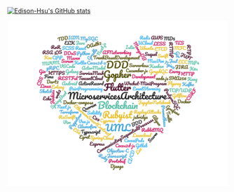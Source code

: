 <!--
https://www.wordclouds.com/

Java, SpringBoot, SpringCloud, Golang, K8s, Kong, OAuth2, IAM, Javascript, ES6, Typescript, CSS, SCSS, SASS, LESS, React, Vue.js, Next.js, Nuxt.js, node.js, Ruby, Sequel, ActiveRecord, Ruby on Rails, Python2, Python3, Django, MySQL, PostgreSQL, Docker, Docker-compose, Gin, Echo, MongoDB, C99, MFC, Cpp, Cocos2d-x, Cocos2d-js, HTTP, RTMP, RTP, TS, TLS, MP4, HTTPS, CSRF, DDoS, Replay Attacks, Lua, jsbridge, Flutter, iOS, Android, Swift, Kotlin, Objective-C, Dart2, JWT, Wechat-MiniProgram, Erlang, Actor Model, CommunicatingSequentialProcesses, Jupyter Notebook,  flyway, Blockchain, Ethereum Smart Contract, RSA, ECC, MD5, SHA256, Base64, Egret, Sketch, Fima, Nginx, Linux, Ubuntu Server, AWS, Aliyun, Tencent Cloud, UCloud, Puppeteer, Cypress, Cucumber.js, TDD, BDD, Pair Programming, Trunk Development, Scurm, Kanban, XP, UML, Software Architecture, DDD, Event Storming, Microservices Architecture, CI/CD, Jenkins, Trello, JIRA, Git, Gitflow, Vim, MacVim, VS Code, web3, quorum, Protobuf, gRPC, RxSwift, Koa, Express, Redis, Kafka, RabbitMQ, CocoaPods, Gradle, Maven, Leancloud, Serverless, AFNetworking, Alamofire, ETCD, Istio, ELK, Prometheus, Grafana, Gitlab, Terraform, ServiceMesh, IaaS, PaaS, SaaS, CaaS, Envoy
-->
[![Edison-Hsu's GitHub stats](https://github-readme-stats.vercel.app/api?username=edison-hsu)](https://github.com/Edison-Hsu/Edison-Hsu)


![skills](./skills.jpg)
